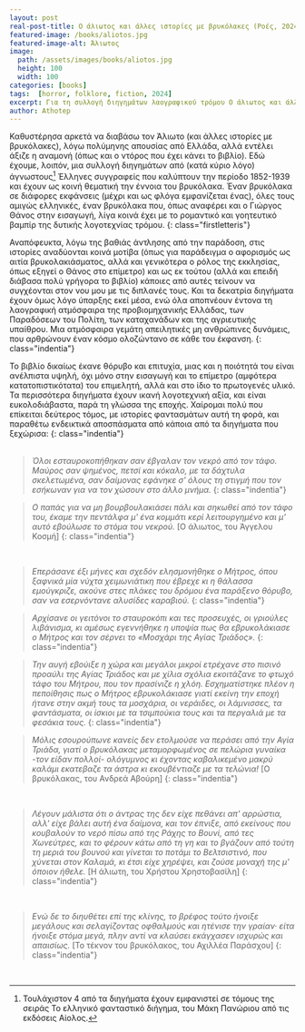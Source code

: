 ```yaml
---
layout: post
real-post-title: Ο άλιωτος και άλλες ιστορίες με βρυκόλακες (Ροές, 2024)
featured-image: /books/aliotos.jpg
featured-image-alt: Άλιωτος
image:
  path: /assets/images/books/aliotos.jpg
  height: 100
  width: 100
categories: [books]
tags:  [horror, folklore, fiction, 2024]
excerpt: Για τη συλλογή διηγημάτων λαογραφικού τρόμου Ο άλιωτος και άλλες ιστορίες με βρυκόλακες, που επιμελήθηκε ο Γιώργος Θάνος 
author: Athotep
---
```


Καθυστέρησα αρκετά να διαβάσω τον Άλιωτο (και άλλες ιστορίες με βρυκόλακες), λόγω πολύμηνης απουσίας από Ελλάδα, αλλά εντέλει άξιζε η αναμονή (όπως και ο ντόρος που έχει κάνει το βιβλίο). Εδώ έχουμε, λοιπόν, μια συλλογή διηγημάτων από (κατά κύριο λόγο) άγνωστους[^1] Έλληνες συγγραφείς που καλύπτουν την περίοδο 1852-1939 και έχουν ως κοινή θεματική την έννοια του βρυκόλακα. Έναν βρυκόλακα σε διάφορες εκφάνσεις (μέχρι και ως φλόγα εμφανίζεται ένας), όλες τους αμιγώς ελληνικές, έναν βρυκόλακα που, όπως αναφέρει και ο Γιώργος Θάνος στην εισαγωγή, λίγα κοινά έχει με το ρομαντικό και γοητευτικό βαμπίρ της δυτικής λογοτεχνίας τρόμου.
{: class="firstletteris"}

Αναπόφευκτα, λόγω της βαθιάς άντλησης από την παράδοση, στις ιστορίες αναδύονται κοινά μοτίβα (όπως για παράδειγμα ο αφορισμός ως αιτία βρυκολακιάσματος, αλλά και γενικότερα ο ρόλος της εκκλησίας, όπως εξηγεί ο Θάνος στο επίμετρο) και ως εκ τούτου (αλλά και επειδή διάβασα πολύ γρήγορα το βιβλίο) κάποιες από αυτές τείνουν να συγχέονται στον νου μου με τις διπλανές τους. Και τα δεκατρία διηγήματα έχουν όμως λόγο ύπαρξης εκεί μέσα, ενώ όλα αποπνέουν έντονα τη λαογραφική ατμόσφαιρα της προβιομηχανικής Ελλάδας, των Παραδόσεων του Πολίτη, των καταχανάδων και της αγριευτικής υπαίθρου. Μια ατμόσφαιρα γεμάτη απειλητικές μη ανθρώπινες δυνάμεις, που αρθρώνουν έναν κόσμο ολοζώντανο σε κάθε του έκφανση.
{: class="indentia"}

Το βιβλίο δικαίως έκανε θόρυβο και επιτυχία, μιας και η ποιότητά του είναι ανέλπιστα υψηλή, όχι μόνο στην εισαγωγή και το επίμετρο (αμφότερα κατατοπιστικότατα) του επιμελητή, αλλά και στο ίδιο το πρωτογενές υλικό. Τα περισσότερα διηγήματα έχουν ικανή λογοτεχνική αξία, και είναι ευκολοδιάβαστα, παρά τη γλώσσα της εποχής. Χαίρομαι πολύ που επίκειται δεύτερος τόμος, με ιστορίες φαντασμάτων αυτή τη φορά, και παραθέτω ενδεικτικά αποσπάσματα από κάποια από τα διηγήματα που ξεχώρισα:
{: class="indentia"}  
<br>

>*Όλοι εσταυροκοπήθηκαν σαν έβγαλαν τον νεκρό από τον τάφο. Μαύρος σαν ψημένος, πετσί και κόκαλο, με τα δάχτυλα σκελετωμένα, σαν δαίμονας εφάνηκε σ' όλους τη στιγμή που τον εσήκωναν για να τον χώσουν στο άλλο μνήμα.*
{: class="indentia"}

>*Ο παπάς για να μη βουρβουλακιάσει πάλι και σηκωθεί από τον τάφο του, έκαμε την πεντάλφα μ' ένα κομμάτι κερί λειτουργημένο και μ' αυτό εβούλωσε το στόμα του νεκρού.* [Ο άλιωτος, του Άγγελου Κοσμή]
{: class="indentia"}  
<br>

>*Επεράσανε έξι μήνες και σχεδόν ελησμονήθηκε ο Μήτρος, όπου ξαφνικά μία νύχτα χειμωνιάτικη που έβρεχε κι η θάλασσα εμούγκριζε, ακούνε στες πλάκες του δρόμου ένα παράξενο θόρυβο, σαν να εσερνόντανε αλυσίδες καραβιού.*
{: class="indentia"}

>*Αρχίσανε οι γειτόνοι το σταυροκόπι και τες προσευχές, οι γριούλες λιβάνισμα, κι αμέσως εγεννήθηκε η υποψία πως θα εβρυκολάκιασε ο Μήτρος και τον σέρνει το «Μοσχάρι της Αγίας Τριάδος».*
{: class="indentia"}

>*Την αυγή εβούιξε η χώρα και μεγάλοι μικροί ετρέχανε στο πισινό προαύλι της Αγίας Τριάδος και με χίλια σχόλια εκοιτάζανε το φτωχό τάφο του Μήτρου, που τον πρασίνιζε η χλόη. Εσχηματίστηκε πλέον η πεποίθησις πως ο Μήτρος εβρυκολάκιασε γιατί εκείνη την εποχή ήτανε στην ακμή τους τα μοσχάρια, οι νεράιδες, οι λάμνισσες, τα φαντάσματα, οι ίσκιοι με τα τσιμπούκια τους και τα περγαλιά με τα φεσάκια τους.* 
{: class="indentia"}

>*Μόλις εσουρούπωνε κανείς δεν ετολμούσε να περάσει από την Αγία Τριάδα, γιατί ο βρυκόλακας μεταμορφωμένος σε πελώρια γυναίκα -τον είδαν πολλοί- ολόγυμνος κι έχοντας καβαλικεμένο μακρύ καλάμι εκατεβαζε τα άστρα κι εκουβέντιαζε με τα τελώνια!* [Ο βρυκόλακας, του Ανδρεά Αβούρη]
{: class="indentia"}  
<br>

>*Λέγουν μάλιστα ότι ο άντρας της δεν είχε πεθάνει απ' αρρώστια, αλλ' είχε βάλει αυτή ένα δαίμονα, και τον έπνιξε, από εκείνους που κουβαλούν το νερό πίσω από της Ράχης το Βουνί, από τες Χωνεύτρες, και το φέρουν κάτω από τη γη και το βγάζουν από τούτη τη μεριά του βουνού και γίνεται το ποτάμι το Βελτσιστινό, που χύνεται στον Καλαμά, κι έτσι είχε χηρέψει, και ζούσε μοναχή της μ' όποιον ήθελε.* [Η άλιωτη, του Χρήστου Χρηστοβασίλη] 
{: class="indentia"}  
<br>

>*Ενώ δε το διηυθέτει επί της κλίνης, το βρέφος τούτο ήνοιξε μεγάλους και σελαγίζοντας οφθαλμούς και ητένισε την γραίαν· είτα ήνοιξε στόμα μεγά, πλην αντί να κλαύσει εκάγχασεν ισχυρώς και απαισίως.* [Το τέκνον του βρυκόλακος, του Αχιλλέα Παράσχου]
{: class="indentia"}  
<br>

[^1]: Τουλάχιστον 4 από τα διηγήματα έχουν εμφανιστεί σε τόμους της σειράς Το ελληνικό φανταστικό διήγημα, του Μάκη Πανώριου από τις εκδόσεις Αίολος.